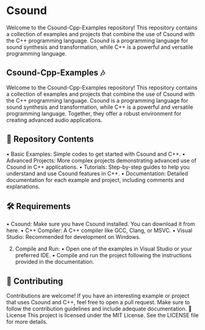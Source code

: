 # Csound
Welcome to the Csound-Cpp-Examples repository! This repository contains a collection of examples and projects that combine the use of Csound with the C++ programming language. Csound is a programming language for sound synthesis and transformation, while C++ is a powerful and versatile programming language. 

## Csound-Cpp-Examples 🎶
Welcome to the Csound-Cpp-Examples repository! This repository contains a collection of examples and projects that combine the use of Csound with the C++ programming language. Csound is a programming language for sound synthesis and transformation, while C++ is a powerful and versatile programming language. Together, they offer a robust environment for creating advanced audio applications.

## 📂 Repository Contents
•	Basic Examples: Simple codes to get started with Csound and C++.
•	Advanced Projects: More complex projects demonstrating advanced use of Csound in C++ applications.
•	Tutorials: Step-by-step guides to help you understand and use Csound features in C++.
•	Documentation: Detailed documentation for each example and project, including comments and explanations.

## 🛠️ Requirements
•	Csound: Make sure you have Csound installed. You can download it from here.
•	C++ Compiler: A C++ compiler like GCC, Clang, or MSVC.
•	Visual Studio: Recommended for development on Windows.

2.	Compile and Run:
•	Open one of the examples in Visual Studio or your preferred IDE.
•	Compile and run the project following the instructions provided in the documentation.

## 🤝 Contributing
Contributions are welcome! If you have an interesting example or project that uses Csound and C++, feel free to open a pull request. Make sure to follow the contribution guidelines and include adequate documentation.
📜 License
This project is licensed under the MIT License. See the LICENSE file for more details.


